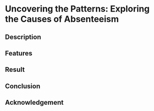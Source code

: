 # Uncovering the Patterns: Exploring the Causes of Absenteeism 

## Description 


## Features 


## Result 


## Conclusion


## Acknowledgement 

